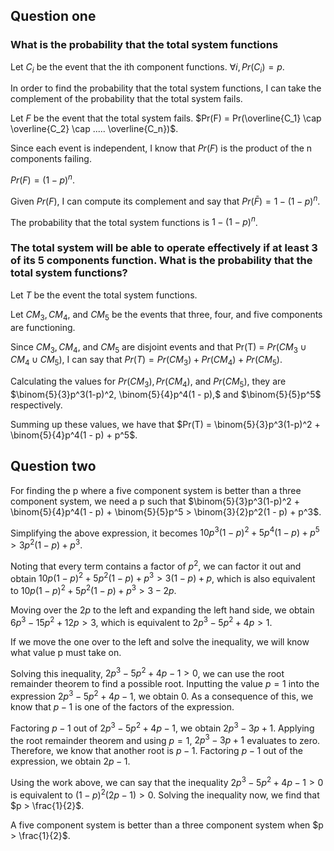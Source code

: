 ## Question one

### What is the probability that the total system functions

Let $C_i$ be the event that the ith component functions. $\forall i, Pr(C_i) = p$.

In order to find the probability that the total system functions, I can take the complement of the probability that
the total system fails.

Let $F$ be the event that the total system fails. $Pr(F) = Pr(\overline{C_1} \cap \overline{C_2} \cap ..... \overline{C_n})$.

Since each event is independent, I know that $Pr(F)$ is the product of the n components failing.

$Pr(F) = (1 - p)^n$.

Given $Pr(F)$, I can compute its complement and say that $Pr(\bar{F}) = 1 - (1 - p)^n$.

The probability that the total system functions is  $1 - (1 - p)^n$.

### The total system will be able to operate effectively if at least 3 of its 5 components function. What is the probability that the total system functions?

Let $T$ be the event the total system functions.

Let $CM_3, CM_4,$ and $CM_5$ be the events that three, four, and five components are functioning.

Since $CM_3, CM_4,$ and $CM_5$ are disjoint events and that Pr(T) = $Pr(CM_3 \cup CM_4 \cup CM_5)$, I can say that
$Pr(T) = Pr(CM_3) + Pr(CM_4) + Pr(CM_5)$.

Calculating the values for $Pr(CM_3), Pr(CM_4)$, and  $Pr(CM_5)$, they are 
$\binom{5}{3}p^3(1-p)^2, \binom{5}{4}p^4(1 - p),$ and $\binom{5}{5}p^5$ respectively.

Summing up these values, we have that $Pr(T) =  \binom{5}{3}p^3(1-p)^2 + \binom{5}{4}p^4(1 - p) + p^5$. 

## Question two

For finding the p where a five component system is better than a three component system, we need a p such that 
$\binom{5}{3}p^3(1-p)^2 + \binom{5}{4}p^4(1 - p) + \binom{5}{5}p^5 > \binom{3}{2}p^2(1 - p) + p^3$. 

Simplifying the above expression, it becomes
$10p^3(1-p)^2 + 5p^4(1 - p) + p^5 > 3p^2(1 - p) + p^3$. 

Noting that every term contains a factor of $p^2$, we can factor it out and obtain
$10p(1-p)^2 + 5p^2(1 - p) + p^3 > 3(1 - p) + p$, which is also equivalent to
$10p(1-p)^2 + 5p^2(1 - p) + p^3 > 3 - 2p$.

Moving over the $2p$ to the left and expanding the left hand side, we obtain
$6p^3 - 15p^2 + 12p > 3$, which is equivalent to
$2p^3 - 5p^2 + 4p > 1$.

If we move the one over to the left and solve the inequality, we will know what value p must take on.

Solving this inequality, $2p^3 - 5p^2 + 4p - 1 > 0$, we can use the root remainder theorem to find a possible 
root. Inputting the value $p = 1$ into the expression $2p^3 - 5p^2 + 4p - 1$, we obtain 0. As a consequence of this,
we know that $p -1$ is one of the factors of the expression.

Factoring $p -1$ out of $2p^3 - 5p^2 + 4p - 1$, we obtain $2p^3 -3p + 1$. Applying the root remainder theorem and 
using $p = 1$,  $2p^3 -3p + 1$ evaluates to zero. Therefore, we know that another root is $p -1$. Factoring $p -1$ 
out of the expression, we obtain $2p - 1$.

Using the work above, we can say that the inequality $2p^3 - 5p^2 + 4p - 1 > 0$ is equivalent to
$(1-p)^2(2p - 1) > 0$. Solving the inequality now, we find that $p > \frac{1}{2}$.

A five component system is better than a three component system when $p > \frac{1}{2}$.

